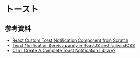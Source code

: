 # トースト

## 参考資料

- [React Custom Toast Notification Component from Scratch](https://medium.com/@henev/react-custom-toast-notification-component-from-scratch-adccd1c452b8)
- [Toast Notification Service purely in ReactJS and TailwindCSS](https://medium.com/@constgenius/toast-notification-service-purely-in-reactjs-and-tailwindcss-build-toast-notification-service-325818f522a2)
- [Can I Create A Complete Toast Notification Library?](https://www.youtube.com/watch?v=HhpbzPMCKDc&t=672s)
